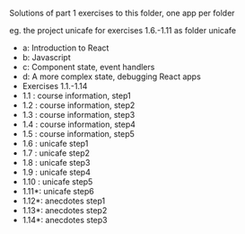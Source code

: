 Solutions of part 1 exercises to this folder, one app per folder

eg. the project unicafe for exercises 1.6.-1.11 as folder unicafe

- a: Introduction to React
- b: Javascript
- c: Component state, event handlers
- d: A more complex state, debugging React apps
- Exercises 1.1.-1.14
- 1.1  : course information, step1
- 1.2  : course information, step2
- 1.3  : course information, step3
- 1.4  : course information, step4
- 1.5  : course information, step5
- 1.6  : unicafe step1
- 1.7  : unicafe step2
- 1.8  : unicafe step3
- 1.9  : unicafe step4
- 1.10 : unicafe step5
- 1.11*: unicafe step6
- 1.12*: anecdotes step1
- 1.13*: anecdotes step2
- 1.14*: anecdotes step3
